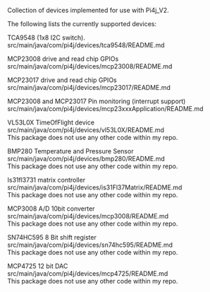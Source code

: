 
Collection of devices implemented for use with Pi4j_V2.

The following lists the currently supported devices:




TCA9548 (1x8 I2C switch).  
src/main/java/com/pi4j/devices/tca9548/README.md

MCP23008 drive and read chip GPIOs  
src/main/java/com/pi4j/devices/mcp23008/README.md

MCP23017 drive and read chip GPIOs  
src/main/java/com/pi4j/devices/mcp23017/README.md

MCP23008 and MCP23017 Pin monitoring (interrupt support)  
src/main/java/com/pi4j/devices/mcp23xxxApplication/README.md

VL53L0X TimeOfFlight device  
src/main/java/com/pi4j/devices/vl53L0X/README.md  
This package does not use any other code within my repo.


BMP280  Temperature and Pressure Sensor  
src/main/java/com/pi4j/devices/bmp280/README.md  
This package does not use any other code within my repo.  


Is31fl3731 matrix controller  
src/main/java/com/pi4j/devices/is31Fl37Matrix/README.md     
This package does not use any other code within my repo.    


MCP3008 A/D 10bit converter   
src/main/java/com/pi4j/devices/mcp3008/README.md     
This package does not use any other code within my repo.    

SN74HC595 8 Bit shift register  
src/main/java/com/pi4j/devices/sn74hc595/README.md     
This package does not use any other code within my repo.    

MCP4725  12 bit DAC     
src/main/java/com/pi4j/devices/mcp4725/README.md     
This package does not use any other code within my repo.    



